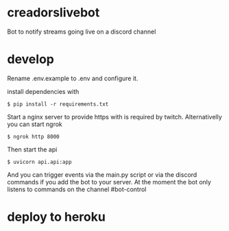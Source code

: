 # creadorslivebot

Bot to notify streams going live on a discord channel

# develop

Rename .env.example to .env and configure it.

install dependencies with

```
$ pip install -r requirements.txt
```

Start a nginx server to provide https with is required by twitch. Alternativelly you can start ngrok

```
$ ngrok http 8000
```

Then start the api

```
$ uvicorn api.api:app
```

And you can trigger events via the main.py script or via the discord commands if you add the bot to your server. At the moment the bot only listens to commands on the channel #bot-control

# deploy to heroku